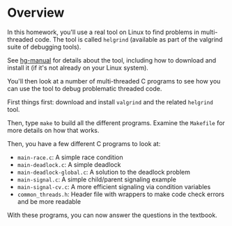 
# Overview

In this homework, you'll use a real tool on Linux to find problems in
multi-threaded code. The tool is called `helgrind` (available as part of the
valgrind suite of debugging tools).

See [hg-manual](https://www.valgrind.org/docs/manual/hg-manual.html) for details about
the tool, including how to download and install it (if it's not
already on your Linux system).

You'll then look at a number of multi-threaded C programs to see how you can
use the tool to debug problematic threaded code.

First things first: download and install `valgrind` and the related `helgrind` tool. 

Then, type `make` to build all the different programs. Examine the `Makefile`
for more details on how that works.

Then, you have a few different C programs to look at:
- `main-race.c`: A simple race condition
- `main-deadlock.c`: A simple deadlock
- `main-deadlock-global.c`: A solution to the deadlock problem
- `main-signal.c`: A simple child/parent signaling example
- `main-signal-cv.c`: A more efficient signaling via condition variables
- `common_threads.h`: Header file with wrappers to make code check errors and be more readable

With these programs, you can now answer the questions in the textbook.




